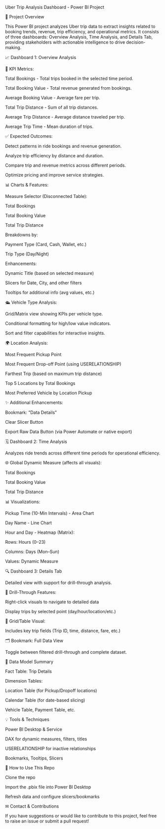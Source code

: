 Uber Trip Analysis Dashboard - Power BI Project

📄 Project Overview

This Power BI project analyzes Uber trip data to extract insights related to booking trends, revenue, trip efficiency, and operational metrics. It consists of three dashboards: Overview Analysis, Time Analysis, and Details Tab, providing stakeholders with actionable intelligence to drive decision-making.

📈 Dashboard 1: Overview Analysis

🔢 KPI Metrics:

Total Bookings - Total trips booked in the selected time period.

Total Booking Value - Total revenue generated from bookings.

Average Booking Value - Average fare per trip.

Total Trip Distance - Sum of all trip distances.

Average Trip Distance - Average distance traveled per trip.

Average Trip Time - Mean duration of trips.

✅ Expected Outcomes:

Detect patterns in ride bookings and revenue generation.

Analyze trip efficiency by distance and duration.

Compare trip and revenue metrics across different periods.

Optimize pricing and improve service strategies.

📊 Charts & Features:

Measure Selector (Disconnected Table):

Total Bookings

Total Booking Value

Total Trip Distance

Breakdowns by:

Payment Type (Card, Cash, Wallet, etc.)

Trip Type (Day/Night)

Enhancements:

Dynamic Title (based on selected measure)

Slicers for Date, City, and other filters

Tooltips for additional info (avg values, etc.)

🛳 Vehicle Type Analysis:

Grid/Matrix view showing KPIs per vehicle type.

Conditional formatting for high/low value indicators.

Sort and filter capabilities for interactive insights.

🌍 Location Analysis:

Most Frequent Pickup Point

Most Frequent Drop-off Point (using USERELATIONSHIP)

Farthest Trip (based on maximum trip distance)

Top 5 Locations by Total Bookings

Most Preferred Vehicle by Location Pickup

✨ Additional Enhancements:

Bookmark: "Data Details"

Clear Slicer Button

Export Raw Data Button (via Power Automate or native export)

🗓 Dashboard 2: Time Analysis

Analyzes ride trends across different time periods for operational efficiency.

🌐 Global Dynamic Measure (affects all visuals):

Total Bookings

Total Booking Value

Total Trip Distance

📊 Visualizations:

Pickup Time (10-Min Intervals) - Area Chart

Day Name - Line Chart

Hour and Day - Heatmap (Matrix):

Rows: Hours (0–23)

Columns: Days (Mon–Sun)

Values: Dynamic Measure

🔍 Dashboard 3: Details Tab

Detailed view with support for drill-through analysis.

🔄 Drill-Through Features:

Right-click visuals to navigate to detailed data

Display trips by selected point (day/hour/location/etc.)

🔹 Grid/Table Visual:

Includes key trip fields (Trip ID, time, distance, fare, etc.)

🗂 Bookmark: Full Data View

Toggle between filtered drill-through and complete dataset.

🔗 Data Model Summary

Fact Table: Trip Details

Dimension Tables:

Location Table (for Pickup/Dropoff locations)

Calendar Table (for date-based slicing)

Vehicle Table, Payment Table, etc.

💡 Tools & Techniques

Power BI Desktop & Service

DAX for dynamic measures, filters, titles

USERELATIONSHIP for inactive relationships

Bookmarks, Tooltips, Slicers

🔧 How to Use This Repo

Clone the repo

Import the .pbix file into Power BI Desktop

Refresh data and configure slicers/bookmarks

✉ Contact & Contributions

If you have suggestions or would like to contribute to this project, feel free to raise an issue or submit a pull request!

